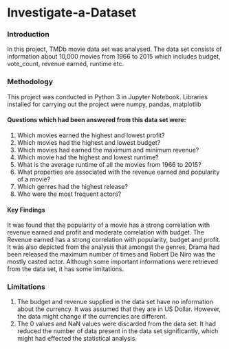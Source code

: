 # Investigate-a-Dataset

### Introduction

In this project, TMDb movie data set was analysed. The data set consists of information about 10,000 movies from 1966 to 2015 which includes budget, vote_count, revenue earned, runtime etc.

### Methodology

This project was conducted in Python 3 in Jupyter Notebook. Libraries installed for carrying out the project were
numpy, pandas, matplotlib

#### Questions which had been answered from this data set were:
1. Which movies earned the highest and lowest profit?
2. Which movies had the highest and lowest budget?
3. Which movies had earned the maximum and minimum revenue?
4. Which movie had the highest and lowest runtime?
5. What is the average runtime of all the movies from 1966 to 2015?
6. What properties are associated with the revenue earned and popularity of a movie?
7. Which genres had the highest release?
8. Who were the most frequent actors?

#### Key Findings
It was found that the popularity of a movie has a strong correlation with revenue earned and profit and moderate correlation with budget. The Revenue earned has a strong correlation with popularity, budget and profit. It was also depicted from the analysis that amongst the genres, Drama had been released the maximum number of times and Robert De Niro was the mostly casted actor.
Although some important informations were retrieved from the data set, it has some limitations.

### Limitations
1. The budget and revenue supplied in the data set have no information about the currency. It was assumed that they are in US Dollar. However, the data might change if the currencies are different. 
2. The 0 values and NaN values were discarded from the data set. It had reduced the number of data present in the data set significantly, which might had effected the statistical analysis.
